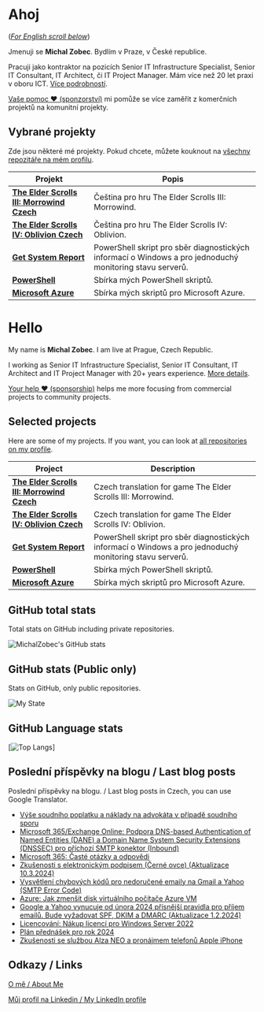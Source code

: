 # Ahoj

<a name="documenttitle"></a>

([*For English scroll below*](#english "For English scroll below"))

Jmenuji se **Michal Zobec**. Bydlím v Praze, v České republice.

Pracuji jako kontraktor na pozicích Senior IT Infrastructure Specialist, Senior IT Consultant, IT Architect, či IT Project Manager. Mám více než 20 let praxi v oboru ICT. [Více podrobností](MichalZobec-About.md).

[Vaše pomoc :heart: (sponzorství)](https://www.patreon.com/michalzobec) mi pomůže se více zaměřit z komerčních projektů na komunitní projekty.

## Vybrané projekty

Zde jsou některé mé projekty. Pokud chcete, můžete kouknout na [všechny repozitáře na mém profilu](https://github.com/michalzobec?tab=repositories).

| Projekt | Popis |
| --- | --- |
| **[The Elder Scrolls III: Morrowind Czech](https://github.com/michalzobec/TES3-Morrowind-cesky)** | Čeština pro hru The Elder Scrolls III: Morrowind. |
| **[The Elder Scrolls IV: Oblivion Czech](https://github.com/michalzobec/TES4-Oblivion-cesky)** | Čeština pro hru The Elder Scrolls IV: Oblivion. |
| **[Get System Report](https://github.com/michalzobec/Get-SystemReport)** | PowerShell skript pro sběr diagnostických informací o Windows a pro jednoduchý monitoring stavu serverů. |
| **[PowerShell](https://github.com/michalzobec/PowerShell)** | Sbírka mých PowerShell skriptů. |
| **[Microsoft Azure](https://github.com/michalzobec/microsoft-azure)** | Sbírka mých skriptů pro Microsoft Azure. |

<a name="english"></a>

# Hello

My name is **Michal Zobec**. I am live at Prague, Czech Republic.

I working as Senior IT Infrastructure Specialist, Senior IT Consultant, IT Architect and IT Project Manager with 20+ years experience. [More details](MichalZobec-About.md#english).

[Your help :heart: (sponsorship)](https://www.patreon.com/michalzobec) helps me more focusing from commercial projects to community projects.

## Selected projects

Here are some of my projects. If you want, you can look at [all repositories on my profile](https://github.com/michalzobec?tab=repositories).

| Project | Description |
| --- | --- |
| **[The Elder Scrolls III: Morrowind Czech](https://github.com/michalzobec/TES3-Morrowind-cesky)** | Czech translation for game The Elder Scrolls III: Morrowind. |
| **[The Elder Scrolls IV: Oblivion Czech](https://github.com/michalzobec/TES4-Oblivion-cesky)** | Czech translation for game The Elder Scrolls IV: Oblivion. |
| **[Get System Report](https://github.com/michalzobec/Get-SystemReport)** | PowerShell skript pro sběr diagnostických informací o Windows a pro jednoduchý monitoring stavu serverů. |
| **[PowerShell](https://github.com/michalzobec/PowerShell)** | Sbírka mých PowerShell skriptů. |
| **[Microsoft Azure](https://github.com/michalzobec/microsoft-azure)** | Sbírka mých skriptů pro Microsoft Azure. |

## GitHub total stats

Total stats on GitHub including private repositories.

![MichalZobec's GitHub stats](https://github-readme-stats.vercel.app/api?username=michalzobec&count_private=true&show_icons=true)


## GitHub stats (Public only)

Stats on GitHub, only public repositories.

![My State](https://github-readme-stats.vercel.app/api?username=michalzobec&show_icons=true)

## GitHub Language stats

[![Top Langs](https://github-readme-stats.vercel.app/api/top-langs/?username=michalzobec&langs_count=10&layout=compact)]

## Poslední příspěvky na blogu / Last blog posts

Poslední příspěvky na blogu. / Last blog posts in Czech, you can use Google Translator.

<!-- BLOG-POST-LIST:START -->
- [Výše soudního poplatku a náklady na advokáta v případě soudního sporu](https://www.michalzobec.cz/vyse-soudniho-poplatku-a-naklady-na-advokata-v-pripade-soudniho-sporu-9417)
- [Microsoft 365/Exchange Online: Podpora DNS-based Authentication of Named Entities &lpar;DANE&rpar; a Domain Name System Security Extensions &lpar;DNSSEC&rpar; pro příchozí SMTP konektor &lpar;Inbound&rpar;](https://www.michalzobec.cz/microsoft-365-exchange-online-podpora-dns-based-authentication-of-named-entities-dane-a-domain-name-system-security-extensions-dnssec-pro-prichozi-smtp-konektor-inbound-9411)
- [Microsoft 365: Časté otázky a odpovědi](https://www.michalzobec.cz/microsoft-365-caste-otazky-a-odpovedi-9407)
- [Zkušenosti s elektronickým podpisem &lpar;Černé ovce&rpar; &lpar;Aktualizace 10.3.2024&rpar;](https://www.michalzobec.cz/zkusenosti-s-elektronickym-podpisem-cerne-ovce-488)
- [Vysvětlení chybových kódů pro nedoručené emaily na Gmail a Yahoo &lpar;SMTP Error Code&rpar;](https://www.michalzobec.cz/vysvetleni-chybovych-kodu-pro-nedorucene-emaily-na-gmail-a-yahoo-smtp-error-code-9396)
- [Azure: Jak zmenšit disk virtuálního počítače Azure VM](https://www.michalzobec.cz/azure-jak-zmensit-disk-virtualniho-pocitace-azure-vm-9393)
- [Google a Yahoo vynucuje od února 2024 přísnější pravidla pro příjem emailů. Bude vyžadovat SPF, DKIM a DMARC &lpar;Aktualizace 1.2.2024&rpar;](https://www.michalzobec.cz/google-a-yahoo-vynucuje-od-unora-2024-prisnejsi-pravidla-pro-prijem-emailu-bude-vyzadovat-spf-dkim-a-dmarc-9376)
- [Licencování: Nákup licencí pro Windows Server 2022](https://www.michalzobec.cz/licencovani-nakup-licenci-pro-windows-server-2022-9339)
- [Plán přednášek pro rok 2024](https://www.michalzobec.cz/plan-prednasek-pro-rok-2024-9269)
- [Zkušenosti se službou Alza NEO a pronájmem telefonů Apple iPhone](https://www.michalzobec.cz/zkusenosti-se-sluzbou-alza-neo-a-pronajmem-telefonu-apple-iphone-9358)
<!-- BLOG-POST-LIST:END -->

## Odkazy / Links

[O mě / About Me](https://zob.ec/mylinktree)

[Můj profil na Linkedin / My LinkedIn profile](https://zob.ec/mylinkedin)
